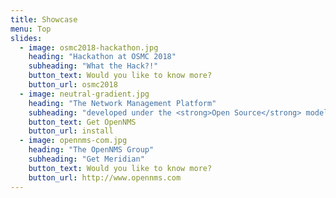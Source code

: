 ```yaml
---
title: Showcase
menu: Top
slides:
  - image: osmc2018-hackathon.jpg
    heading: "Hackathon at OSMC 2018"
    subheading: "What the Hack?!"
    button_text: Would you like to know more?
    button_url: osmc2018
  - image: neutral-gradient.jpg
    heading: "The Network Management Platform"
    subheading: "developed under the <strong>Open Source</strong> model"
    button_text: Get OpenNMS
    button_url: install
  - image: opennms-com.jpg
    heading: "The OpenNMS Group"
    subheading: "Get Meridian"
    button_text: Would you like to know more?
    button_url: http://www.opennms.com
---
```


